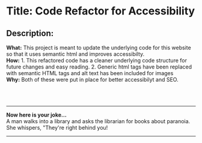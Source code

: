 # Title: Code Refactor for Accessibility


<h2>Description:</h2>
<b> What:</b> This project is meant to update the underlying code for this website so that it uses semantic html and improves accessibilty. <br>
<b>How:</b> 
 1. This refactored code has a cleaner underlying code structure for future changes and easy reading. 
 2. Generic html tags have been replaced with semantic HTML tags and alt text has been included for images<br>
 <b>Why:</b> Both of these were put in place for better accessibilyt and SEO. 

<br><br>
<hr>
<b><color="red"> Now here is your joke...</color></b><br>
A man walks into a library and asks the librarian for books about paranoia. <br>
She whispers, "They're right behind you!
<hr>

